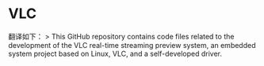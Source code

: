 # VLC
翻译如下：  > This GitHub repository contains code files related to the development of the VLC real-time streaming preview system, an embedded system project based on Linux, VLC, and a self-developed driver.
